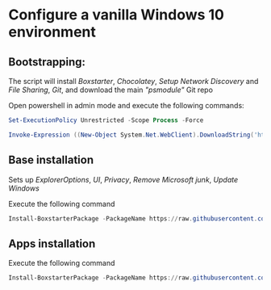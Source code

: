 # Configure a vanilla Windows 10 environment

## Bootstrapping:
The script will install _Boxstarter_, _Chocolatey_, _Setup Network Discovery_ and _File Sharing_, _Git_, and download the main _"psmodule"_ Git repo

Open powershell in admin mode and execute the following commands:
   ```powershell
   Set-ExecutionPolicy Unrestricted -Scope Process -Force

   Invoke-Expression ((New-Object System.Net.WebClient).DownloadString('https://raw.githubusercontent.com/aamitabhinfra/psmodules/master/scripts/windows10-infra/bootstrap.ps1'))
   ```

## Base installation
Sets up _ExplorerOptions_, _UI_, _Privacy_, _Remove Microsoft junk_, _Update Windows_
   
   Execute the following command
   ```powershell
   Install-BoxstarterPackage -PackageName https://raw.githubusercontent.com/aamitabhinfra/psmodules/master/scripts/windows10-infra/recipes/Install-Base.txt
   ```

## Apps installation
Execute the following command
   ```powershell
   Install-BoxstarterPackage -PackageName https://raw.githubusercontent.com/aamitabhinfra/psmodules/master/scripts/windows10-infra/recipes/Install-Apps.txt
   ```
